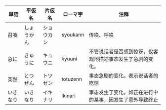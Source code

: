 | 単語     | 平仮名     | 片仮名     | ローマ字 | 注释                                                       |
| -------- | ---------- | ---------- | -------- | ---------------------------------------------------------- |
| 召喚     | しょうかん | ショウカン | syoukann | 传唤、呼唤                                                 |
| 急に     | きゅうに   | キュウニ   | kyuuni   | 不管说话者是否感到惊讶，仅客观地描述事态发生了急剧的变化。 |
| 突然     | とつぜん   | トツゼン   | totuzenn | 事态急剧的变化。表示说话者的吃惊                           |
| いきなり | いきなり   | イキナリ   | ikinari  | 事态发生了变化。如正在进行中的某事，因发生了意外导致终止   |

